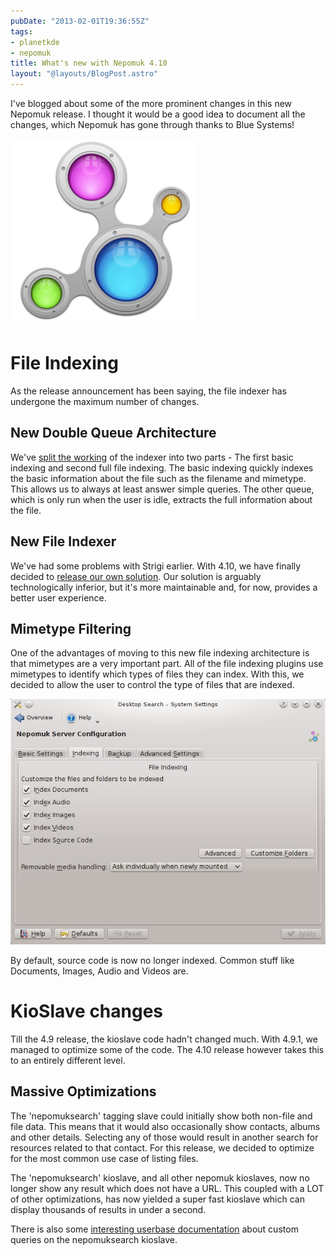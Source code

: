 ```yaml
---
pubDate: "2013-02-01T19:36:55Z"
tags:
- planetkde
- nepomuk
title: What's new with Nepomuk 4.10
layout: "@layouts/BlogPost.astro"
---
```



I've blogged about some of the more prominent changes in this new
Nepomuk release. I thought it would be a good idea to document all the
changes, which Nepomuk has gone through thanks to Blue Systems!

![image][]

File Indexing
=============

As the release announcement has been saying, the file indexer has
undergone the maximum number of changes.

New Double Queue Architecture
-----------------------------

We've [split the working][] of the indexer into two parts - The first
basic indexing and second full file indexing. The basic indexing quickly
indexes the basic information about the file such as the filename and
mimetype. This allows us to always at least answer simple queries. The
other queue, which is only run when the user is idle, extracts the full
information about the file.

New File Indexer
----------------

We've had some problems with Strigi earlier. With 4.10, we have finally
decided to [release our own solution][]. Our solution is arguably
technologically inferior, but it's more maintainable and, for now,
provides a better user experience.

Mimetype Filtering
------------------

One of the advantages of moving to this new file indexing architecture
is that mimetypes are a very important part. All of the file indexing
plugins use mimetypes to identify which types of files they can index.
With this, we decided to allow the user to control the type of files
that are indexed.

![image][1]

By default, source code is now no longer indexed. Common stuff like
Documents, Images, Audio and Videos are.

KioSlave changes
================

Till the 4.9 release, the kioslave code hadn't changed much. With 4.9.1,
we managed to optimize some of the code. The 4.10 release however takes
this to an entirely different level.

Massive Optimizations
---------------------

The 'nepomuksearch' tagging slave could initially show both non-file and
file data. This means that it would also occasionally show contacts,
albums and other details. Selecting any of those would result in another
search for resources related to that contact. For this release, we
decided to optimize for the most common use case of listing files.

The 'nepomuksearch' kioslave, and all other nepomuk kioslaves, now no
longer show any result which does not have a URL. This coupled with a
LOT of other optimizations, has now yielded a super fast kioslave which
can display thousands of results in under a second.

There is also some [interesting userbase documentation][] about custom
queries on the nepomuksearch kioslave.

  [image]: /blog/images/2013/02/01/nepomuk.png
  [split the working]: http://vhanda.in/blog/2013/01/nepomuk-indexing-architecture/
  [release our own solution]: http://vhanda.in/blog/2012/11/nepomuk-without-strigi/
  [1]: /blog/images/2013/02/01/nepomuk-mimetype.jpg
  [interesting userbase documentation]: http://userbase
